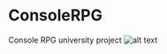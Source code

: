 # ConsoleRPG
Console RPG university project
![alt text](https://user-images.githubusercontent.com/44373390/114322549-7ee78a80-9b29-11eb-9b75-ee2e62218394.png)
